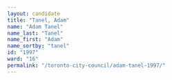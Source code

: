 ```yaml
---
layout: candidate
title: "Tanel, Adam"
name: "Adam Tanel"
name_last: "Tanel"
name_first: "Adam"
name_sortby: "tanel"
id: "1997"
ward: "16"
permalink: "/toronto-city-council/adam-tanel-1997/"
---
```


